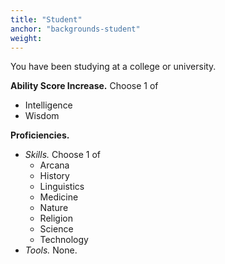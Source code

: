 ```yaml
---
title: "Student"
anchor: "backgrounds-student"
weight:
---
```


You have been studying at a college or university.

**Ability Score Increase.** Choose 1 of 

- Intelligence
- Wisdom

**Proficiencies.**

- *Skills.*  Choose 1 of
  - Arcana
  - History
  - Linguistics
  - Medicine
  - Nature
  - Religion
  - Science
  - Technology
- *Tools.*  None.  

